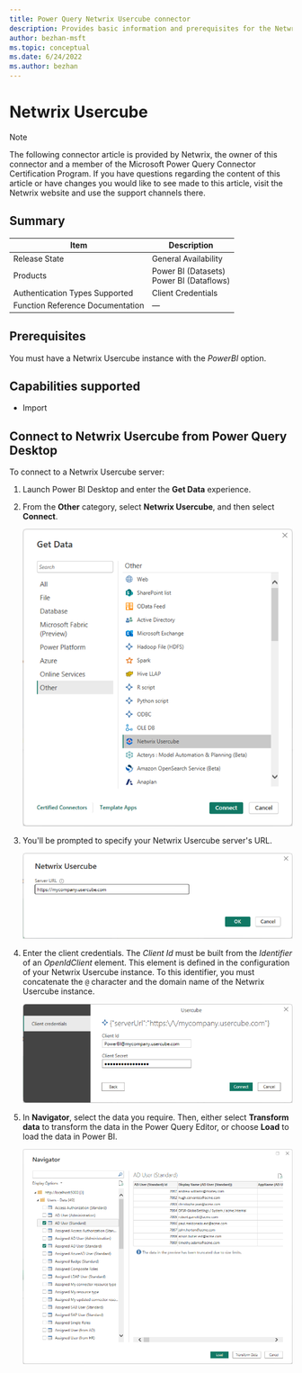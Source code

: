 ```yaml
---
title: Power Query Netwrix Usercube connector
description: Provides basic information and prerequisites for the Netwrix Usercube connector. Also includes descriptions of the optional input parameters, and discusses limitations and issues you might run into.
author: bezhan-msft
ms.topic: conceptual
ms.date: 6/24/2022
ms.author: bezhan
---
```


# Netwrix Usercube

>[!Note]
>The following connector article is provided by Netwrix, the owner of this connector and a member of the Microsoft Power Query Connector Certification Program. If you have questions regarding the content of this article or have changes you would like to see made to this article, visit the Netwrix website and use the support channels there.
 
## Summary

| Item                             | Description                                                                  |
| -------------------------------- | ---------------------------------------------------------------------------- |
| Release State                    | General Availability                                                         |
| Products                         | Power BI (Datasets)<br/>Power BI (Dataflows)                                 |
| Authentication Types Supported   | Client Credentials                                                           |
| Function Reference Documentation | &mdash;                                                                      |

## Prerequisites

You must have a Netwrix Usercube instance with the *PowerBI* option.

## Capabilities supported

- Import

## Connect to Netwrix Usercube from Power Query Desktop

To connect to a Netwrix Usercube server:

1. Launch Power BI Desktop and enter the **Get Data** experience.

2. From the **Other** category, select **Netwrix Usercube**, and then select **Connect**.

   ![Get Data.](media/usercube/usercube-get-data.png)

3. You'll be prompted to specify your Netwrix Usercube server's URL.

   ![Netwrix Usercube Server.](media/usercube/usercube-server.png)

4. Enter the client credentials. The *Client Id* must be built from the *Identifier* of an *OpenIdClient* element. This element is defined in the configuration of your Netwrix Usercube instance. To this identifier, you must concatenate the `@` character and the domain name of the Netwrix Usercube instance.

   ![Client credentials.](media/usercube/usercube-client-credentials.png)

5. In **Navigator**, select the data you require. Then, either select **Transform data** to transform the data in the Power Query Editor, or choose **Load** to load the data in Power BI.

   ![Netwrix Usercube import data navigator](./media/usercube/usercube-import-data-navigator.png)